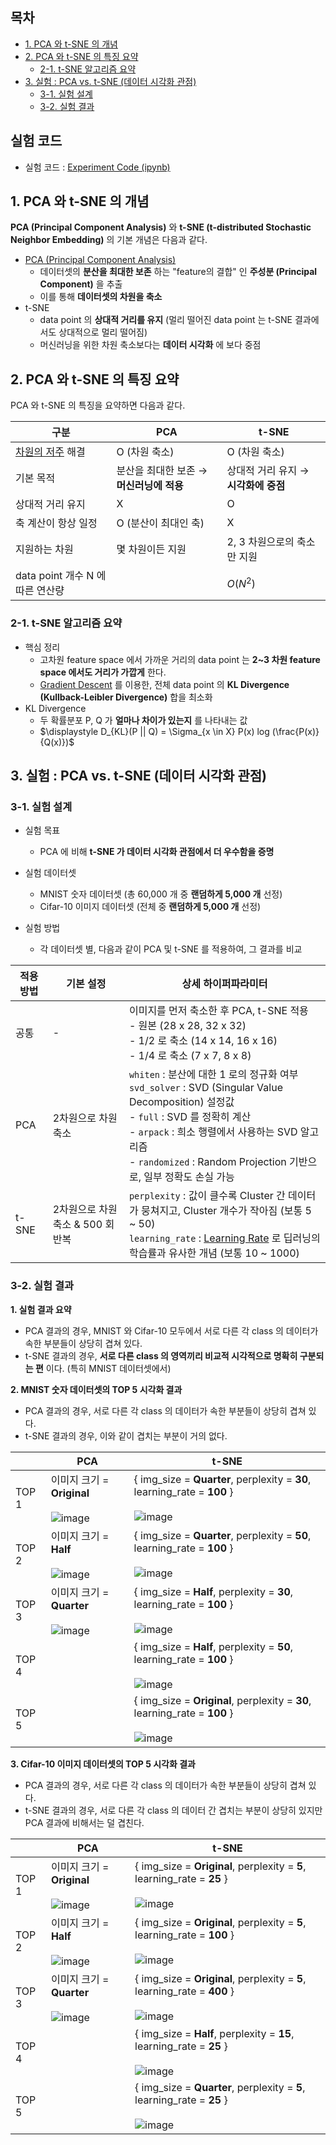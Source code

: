 ## 목차

* [1. PCA 와 t-SNE 의 개념](#1-pca-와-t-sne-의-개념)
* [2. PCA 와 t-SNE 의 특징 요약](#2-pca-와-t-sne-의-특징-요약)
  * [2-1. t-SNE 알고리즘 요약](#2-1-t-sne-알고리즘-요약) 
* [3. 실험 : PCA vs. t-SNE (데이터 시각화 관점)](#3-실험--pca-vs-t-sne-데이터-시각화-관점)
  * [3-1. 실험 설계](#3-1-실험-설계)
  * [3-2. 실험 결과](#3-2-실험-결과)

## 실험 코드

* 실험 코드 : [Experiment Code (ipynb)](codes/PCA_vs_tSNE_experiment.ipynb)

## 1. PCA 와 t-SNE 의 개념

**PCA (Principal Component Analysis)** 와 **t-SNE (t-distributed Stochastic Neighbor Embedding)** 의 기본 개념은 다음과 같다.

* [PCA (Principal Component Analysis)](../Machine%20Learning%20Models/머신러닝_모델_PCA.md)
  * 데이터셋의 **분산을 최대한 보존** 하는 "feature의 결합" 인 **주성분 (Principal Component)** 을 추출
  * 이를 통해 **데이터셋의 차원을 축소**
* t-SNE
  * data point 의 **상대적 거리를 유지** (멀리 떨어진 data point 는 t-SNE 결과에서도 상대적으로 멀리 떨어짐)
  * 머신러닝을 위한 차원 축소보다는 **데이터 시각화** 에 보다 중점

## 2. PCA 와 t-SNE 의 특징 요약

PCA 와 t-SNE 의 특징을 요약하면 다음과 같다.

| 구분                                 | PCA                       | t-SNE                   |
|------------------------------------|---------------------------|-------------------------|
| [차원의 저주](데이터_사이언스_기초_차원의_저주.md) 해결 | O (차원 축소)                 | O (차원 축소)               |
| 기본 목적                              | 분산을 최대한 보존 → **머신러닝에 적용** | 상대적 거리 유지 → **시각화에 중점** |
| 상대적 거리 유지                          | X                         | O                       |
| 축 계산이 항상 일정                        | O (분산이 최대인 축)             | X                       |
| 지원하는 차원                            | 몇 차원이든 지원                 | 2, 3 차원으로의 축소만 지원       |
| data point 개수 N 에 따른 연산량           |                           | $O(N^2)$                |

### 2-1. t-SNE 알고리즘 요약

* 핵심 정리
  * 고차원 feature space 에서 가까운 거리의 data point 는 **2~3 차원 feature space 에서도 거리가 가깝게** 한다.
  * [Gradient Descent](../Machine%20Learning%20Models/머신러닝_모델_Linear_Logistic_Regression.md#2-2-regression-최적화-과정) 를 이용한, 전체 data point 의 **KL Divergence (Kullback-Leibler Divergence)** 합을 최소화
* KL Divergence
  * 두 확률분포 P, Q 가 **얼마나 차이가 있는지** 를 나타내는 값
  * $\displaystyle D_{KL}(P || Q) = \Sigma_{x \in X} P(x) log (\frac{P(x)}{Q(x)})$

## 3. 실험 : PCA vs. t-SNE (데이터 시각화 관점)

### 3-1. 실험 설계

* 실험 목표
  * PCA 에 비해 **t-SNE 가 데이터 시각화 관점에서 더 우수함을 증명** 

* 실험 데이터셋
  * MNIST 숫자 데이터셋 (총 60,000 개 중 **랜덤하게 5,000 개** 선정)
  * Cifar-10 이미지 데이터셋 (전체 중 **랜덤하게 5,000 개** 선정)

* 실험 방법
  * 각 데이터셋 별, 다음과 같이 PCA 및 t-SNE 를 적용하여, 그 결과를 비교 

| 적용 방법 | 기본 설정                  | 상세 하이퍼파라미터                                                                                                                                                                                                                           |
|-------|------------------------|--------------------------------------------------------------------------------------------------------------------------------------------------------------------------------------------------------------------------------------|
| 공통    | -                      | 이미지를 먼저 축소한 후 PCA, t-SNE 적용<br>- 원본 (28 x 28, 32 x 32)<br>- 1/2 로 축소 (14 x 14, 16 x 16)<br> - 1/4 로 축소 (7 x 7, 8 x 8)                                                                                                                |                                                                                                               |
| PCA   | 2차원으로 차원 축소            | ```whiten``` : 분산에 대한 1 로의 정규화 여부<br>```svd_solver``` : SVD (Singular Value Decomposition) 설정값<br>- ```full``` : SVD 를 정확히 계산<br>- ```arpack``` : 희소 행렬에서 사용하는 SVD 알고리즘<br>- ```randomized``` : Random Projection 기반으로, 일부 정확도 손실 가능 |
| t-SNE | 2차원으로 차원 축소 & 500 회 반복 | ```perplexity``` : 값이 클수록 Cluster 간 데이터가 뭉쳐지고, Cluster 개수가 작아짐 (보통 5 ~ 50)<br>```learning_rate``` : [Learning Rate](../Deep%20Learning%20Basics/딥러닝_기초_Learning_Rate.md) 로 딥러닝의 학습률과 유사한 개념 (보통 10 ~ 1000)                           |

### 3-2. 실험 결과

**1. 실험 결과 요약**

* PCA 결과의 경우, MNIST 와 Cifar-10 모두에서 서로 다른 각 class 의 데이터가 속한 부분들이 상당히 겹쳐 있다.
* t-SNE 결과의 경우, **서로 다른 class 의 영역끼리 비교적 시각적으로 명확히 구분되는 편** 이다. (특히 MNIST 데이터셋에서)

**2. MNIST 숫자 데이터셋의 TOP 5 시각화 결과**

* PCA 결과의 경우, 서로 다른 각 class 의 데이터가 속한 부분들이 상당히 겹쳐 있다.
* t-SNE 결과의 경우, 이와 같이 겹치는 부분이 거의 없다.

|       | PCA                                                             | t-SNE                                                                                                                |
|-------|-----------------------------------------------------------------|----------------------------------------------------------------------------------------------------------------------|
| TOP 1 | 이미지 크기 = **Original**<br><br>![image](images/PCA_vs_tSNE_4.png) | { img_size = **Quarter**, perplexity = **30**, learning_rate = **100** }<br><br>![image](images/PCA_vs_tSNE_7.png)   |
| TOP 2 | 이미지 크기 = **Half**<br><br>![image](images/PCA_vs_tSNE_5.png)     | { img_size = **Quarter**, perplexity = **50**, learning_rate = **100** }<br><br>![image](images/PCA_vs_tSNE_8.png)   |
| TOP 3 | 이미지 크기 = **Quarter**<br><br>![image](images/PCA_vs_tSNE_6.png)  | { img_size = **Half**, perplexity = **30**, learning_rate = **100** }<br><br>![image](images/PCA_vs_tSNE_9.png)      |
| TOP 4 |                                                                 | { img_size = **Half**, perplexity = **50**, learning_rate = **100** }<br><br>![image](images/PCA_vs_tSNE_10.png)     |
| TOP 5 |                                                                 | { img_size = **Original**, perplexity = **30**, learning_rate = **100** }<br><br>![image](images/PCA_vs_tSNE_11.png) |

**3. Cifar-10 이미지 데이터셋의 TOP 5 시각화 결과**

* PCA 결과의 경우, 서로 다른 각 class 의 데이터가 속한 부분들이 상당히 겹쳐 있다.
* t-SNE 결과의 경우, 서로 다른 각 class 의 데이터 간 겹치는 부분이 상당히 있지만 PCA 결과에 비해서는 덜 겹친다.

|       | PCA                                                             | t-SNE                                                                                                               |
|-------|-----------------------------------------------------------------|---------------------------------------------------------------------------------------------------------------------|
| TOP 1 | 이미지 크기 = **Original**<br><br>![image](images/PCA_vs_tSNE_1.png) | { img_size = **Original**, perplexity = **5**, learning_rate = **25** }<br><br> ![image](images/PCA_vs_tSNE_12.png) |
| TOP 2 | 이미지 크기 = **Half**<br><br>![image](images/PCA_vs_tSNE_2.png)     | { img_size = **Original**, perplexity = **5**, learning_rate = **100** }<br><br>![image](images/PCA_vs_tSNE_13.png) |
| TOP 3 | 이미지 크기 = **Quarter**<br><br>![image](images/PCA_vs_tSNE_3.png)  | { img_size = **Original**, perplexity = **5**, learning_rate = **400** }<br><br>![image](images/PCA_vs_tSNE_14.png) |
| TOP 4 |                                                                 | { img_size = **Half**, perplexity = **15**, learning_rate = **25** }<br><br>![image](images/PCA_vs_tSNE_15.png)     |
| TOP 5 |                                                                 | { img_size = **Quarter**, perplexity = **5**, learning_rate = **25** }<br><br>![image](images/PCA_vs_tSNE_16.png)   |